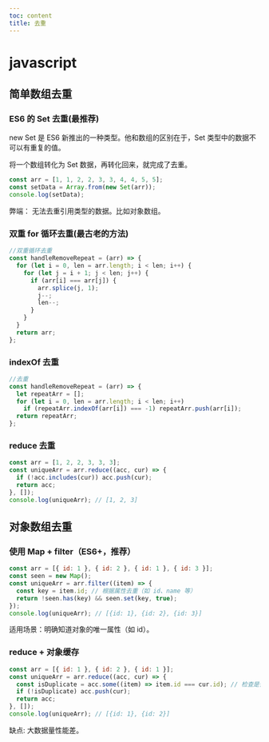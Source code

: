 ```yaml
---
toc: content
title: 去重
---
```


# javascript

## 简单数组去重

### ES6 的 Set 去重(最推荐)

new Set 是 ES6 新推出的一种类型。他和数组的区别在于，Set 类型中的数据不可以有重复的值。

将一个数组转化为 Set 数据，再转化回来，就完成了去重。

```js
const arr = [1, 1, 2, 2, 3, 3, 4, 4, 5, 5];
const setData = Array.from(new Set(arr));
console.log(setData);
```

弊端： 无法去重引用类型的数据。比如对象数组。

<ImagePreview src="/images/js/image12.jpg"></ImagePreview>

### 双重 for 循环去重(最古老的方法)

```js
//双重循环去重
const handleRemoveRepeat = (arr) => {
  for (let i = 0, len = arr.length; i < len; i++) {
    for (let j = i + 1; j < len; j++) {
      if (arr[i] === arr[j]) {
        arr.splice(j, 1);
        j--;
        len--;
      }
    }
  }
  return arr;
};
```

### indexOf 去重

```js
//去重
const handleRemoveRepeat = (arr) => {
  let repeatArr = [];
  for (let i = 0, len = arr.length; i < len; i++)
    if (repeatArr.indexOf(arr[i]) === -1) repeatArr.push(arr[i]);
  return repeatArr;
};
```

### reduce 去重

```js
const arr = [1, 2, 2, 3, 3, 3];
const uniqueArr = arr.reduce((acc, cur) => {
  if (!acc.includes(cur)) acc.push(cur);
  return acc;
}, []);
console.log(uniqueArr); // [1, 2, 3]
```

## 对象数组去重

### 使用 Map + filter（ES6+，推荐）

```javascript
const arr = [{ id: 1 }, { id: 2 }, { id: 1 }, { id: 3 }];
const seen = new Map();
const uniqueArr = arr.filter((item) => {
  const key = item.id; // 根据属性去重（如 id、name 等）
  return !seen.has(key) && seen.set(key, true);
});
console.log(uniqueArr); // [{id: 1}, {id: 2}, {id: 3}]
```

适用场景：明确知道对象的唯一属性（如 id）。

### reduce + 对象缓存

```javascript
const arr = [{ id: 1 }, { id: 2 }, { id: 1 }];
const uniqueArr = arr.reduce((acc, cur) => {
  const isDuplicate = acc.some((item) => item.id === cur.id); // 检查是否重复
  if (!isDuplicate) acc.push(cur);
  return acc;
}, []);
console.log(uniqueArr); // [{id: 1}, {id: 2}]
```

缺点: 大数据量性能差。

<BackTop></BackTop>